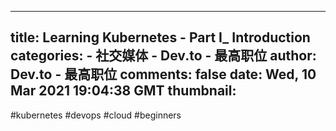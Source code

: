 
---
title: Learning Kubernetes - Part I_ Introduction
categories: 
    - 社交媒体
    - Dev.to - 最高职位
author: Dev.to - 最高职位
comments: false
date: Wed, 10 Mar 2021 19:04:38 GMT
thumbnail: 
---

<div>   
#kubernetes #devops #cloud #beginners  
</div>
            